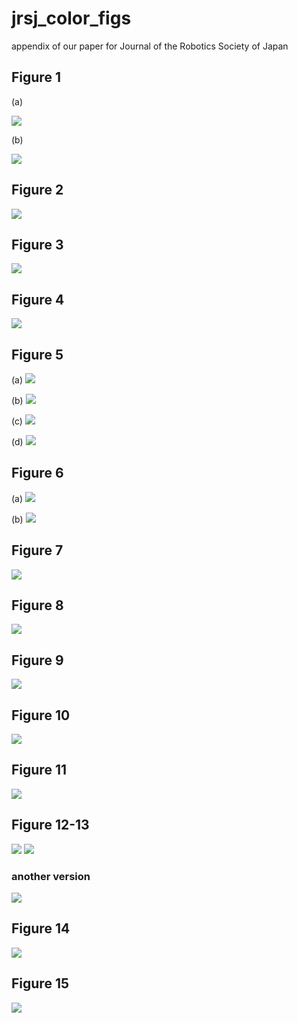 # jrsj_color_figs
appendix of our paper for Journal of the Robotics Society of Japan


## Figure 1

(a)

![](./fig_1_a.png)

(b)

![](./fig_1_b.png)

## Figure 2

![](./fig_2.png)

## Figure 3

![](./fig_3.png)

## Figure 4

![](./fig_4.png)

## Figure 5

(a)
![](./fig_5_a.png)

(b)
![](./fig_5_b.png)

(c)
![](./fig_5_c.png)

(d)
![](./fig_5_d.png)

## Figure 6

(a)
![](./fig_6_a.png)

(b)
![](./fig_6_b.png)

## Figure 7

![](./fig_7.png)


## Figure 8

![](./fig_8.png)


## Figure 9

![](./fig_9.png)


## Figure 10

![](./fig_10.png)


## Figure 11

![](./fig_11.png)


## Figure 12-13

![](./fig_12.png)
![](./fig_13.png)

### another version

![](./fig_12_13_another.png)


## Figure 14

![](./fig_14.png)



## Figure 15

![](./fig_15.png)




